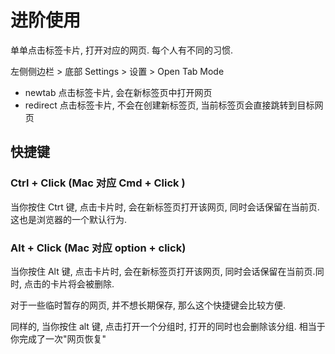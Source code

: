 
# 进阶使用

单单点击标签卡片, 打开对应的网页. 每个人有不同的习惯.

左侧侧边栏 > 底部 Settings > 设置 > Open Tab Mode

* newtab 点击标签卡片, 会在新标签页中打开网页
* redirect 点击标签卡片, 不会在创建新标签页, 当前标签页会直接跳转到目标网页


## 快捷键

### Ctrl + Click (Mac 对应 Cmd + Click )

当你按住 Ctrt 键, 点击卡片时, 会在新标签页打开该网页, 同时会话保留在当前页. 这也是浏览器的一个默认行为.

### Alt + Click (Mac 对应 option + click)

当你按住 Alt 键, 点击卡片时, 会在新标签页打开该网页, 同时会话保留在当前页.同时, 点击的卡片将会被删除.

对于一些临时暂存的网页, 并不想长期保存, 那么这个快捷键会比较方便.

同样的, 当你按住 alt 键, 点击打开一个分组时, 打开的同时也会删除该分组. 相当于你完成了一次"网页恢复"

